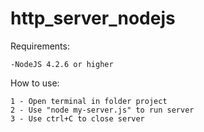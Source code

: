 # http_server_nodejs

Requirements:

	-NodeJS 4.2.6 or higher

How to use:

	1 - Open terminal in folder project
	2 - Use "node my-server.js" to run server
	3 - Use ctrl+C to close server
